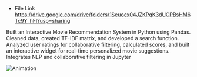 * File Link https://drive.google.com/drive/folders/1Seuocx04JZKPqK3dUCPBsHM6Tc9Y_hFl?usp=sharing


Built an Interactive Movie Recommendation System in Python using Pandas. Cleaned data, created TF-IDF matrix, and developed a search function. Analyzed user ratings for collaborative filtering, calculated scores, and built an interactive widget for real-time personalized movie suggestions. Integrates NLP and collaborative filtering in Jupyter

![Animation](https://github.com/shubhamsahal/Interactive-Movie-Recommendation-System-with-Python-and-Pandas/assets/97597184/a2426da3-e4f3-4825-82cb-dd5180d3c7ec)
